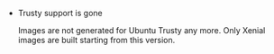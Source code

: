 * Trusty support is gone

  Images are not generated for Ubuntu Trusty any more. Only Xenial images are
  built starting from this version.
